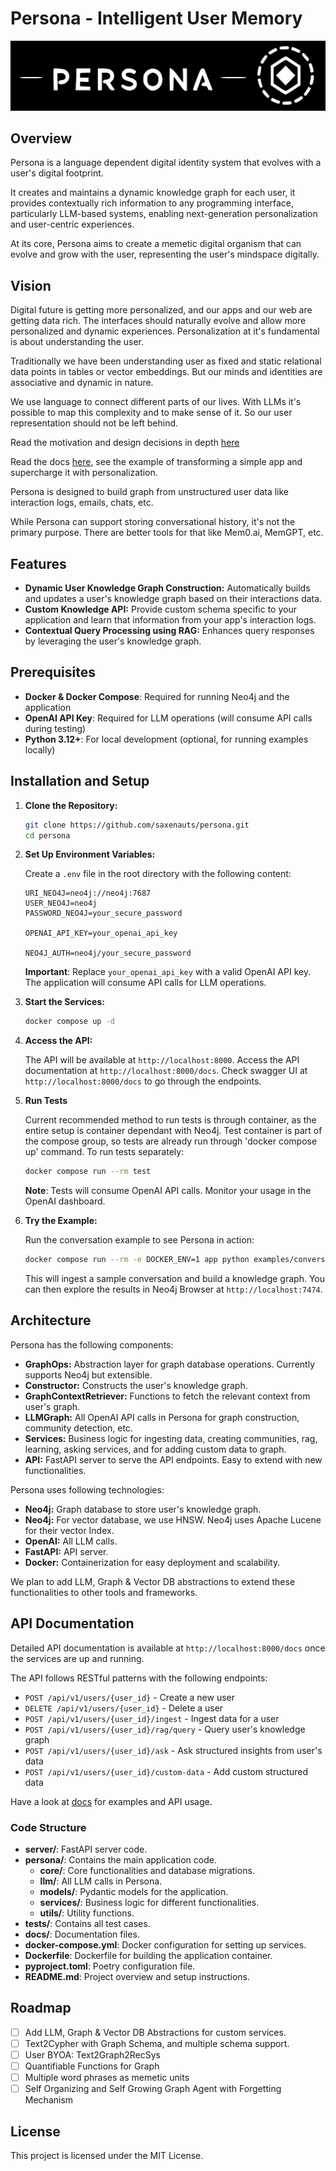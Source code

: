 # Persona - Intelligent User Memory

![Persona Banner](docs/assets/banner.svg)

## Overview

Persona is a language dependent digital identity system that evolves with a user's digital footprint.

It creates and maintains a dynamic knowledge graph for each user, it provides contextually rich information to any programming interface, particularly LLM-based systems, enabling next-generation personalization and user-centric experiences.

At its core, Persona aims to create a memetic digital organism that can evolve and grow with the user, representing the user's mindspace digitally.

## Vision 

Digital future is getting more personalized, and our apps and our web are getting data rich. The interfaces should naturally evolve and allow more personalized and dynamic experiences. Personalization at it's fundamental is about understanding the user.

Traditionally we have been understanding user as fixed and static relational data points in tables or vector embeddings. But our minds and identities are associative and dynamic in nature.

We use language to connect different parts of our lives. With LLMs it's possible to map this complexity and to make sense of it. So our user representation should not be left behind. 

Read the motivation and design decisions in depth [here](https://saxenauts.io/blog/persona-graph)

Read the docs [here](http://docs.buildpersona.ai), see the example of transforming a simple app and supercharge it with personalization. 

Persona is designed to build graph from unstructured user data like interaction logs, emails, chats, etc. 

While Persona can support storing conversational history, it's not the primary purpose. There are better tools for that like Mem0.ai, MemGPT, etc.


## Features

- **Dynamic User Knowledge Graph Construction:** Automatically builds and updates a user's knowledge graph based on their interactions data.
- **Custom Knowledge API:** Provide custom schema specific to your application and learn that information from your app's interaction logs. 
- **Contextual Query Processing using RAG:** Enhances query responses by leveraging the user's knowledge graph.


## Prerequisites

- **Docker & Docker Compose**: Required for running Neo4j and the application
- **OpenAI API Key**: Required for LLM operations (will consume API calls during testing)
- **Python 3.12+**: For local development (optional, for running examples locally)

## Installation and Setup

1. **Clone the Repository:**

   ```bash
   git clone https://github.com/saxenauts/persona.git
   cd persona
   ```

2. **Set Up Environment Variables:**

   Create a `.env` file in the root directory with the following content:

   ```env
   URI_NEO4J=neo4j://neo4j:7687
   USER_NEO4J=neo4j
   PASSWORD_NEO4J=your_secure_password

   OPENAI_API_KEY=your_openai_api_key

   NEO4J_AUTH=neo4j/your_secure_password
   ```

   **Important**: Replace `your_openai_api_key` with a valid OpenAI API key. The application will consume API calls for LLM operations.

3. **Start the Services:**

   ```bash
   docker compose up -d
   ```

4. **Access the API:**

   The API will be available at `http://localhost:8000`. Access the API documentation at `http://localhost:8000/docs`.
   Check swagger UI at `http://localhost:8000/docs` to go through the endpoints.

5. **Run Tests**

   Current recommended method to run tests is through container, as the entire setup is container dependant with Neo4j. 
   Test container is part of the compose group, so tests are already run through 'docker compose up' command.
   To run tests separately:

   ```bash
   docker compose run --rm test
   ```
   
   **Note**: Tests will consume OpenAI API calls. Monitor your usage in the OpenAI dashboard.

6. **Try the Example:**

   Run the conversation example to see Persona in action:

   ```bash
   docker compose run --rm -e DOCKER_ENV=1 app python examples/conversation.py
   ```

   This will ingest a sample conversation and build a knowledge graph. You can then explore the results in Neo4j Browser at `http://localhost:7474`.

## Architecture

Persona has the following components:

- **GraphOps:** Abstraction layer for graph database operations. Currently supports Neo4j but extensible.
- **Constructor:** Constructs the user's knowledge graph.
- **GraphContextRetriever:** Functions to fetch the relevant context from user's graph.
- **LLMGraph:** All OpenAI API calls in Persona for graph construction, community detection, etc.
- **Services:** Business logic for ingesting data, creating communities, rag, learning, asking services, and for adding custom data to graph. 
- **API:** FastAPI server to serve the API endpoints. Easy to extend with new functionalities.

Persona uses following technologies:

- **Neo4j:** Graph database to store user's knowledge graph.
- **Neo4j:** For vector database, we use HNSW. Neo4j uses Apache Lucene for their vector Index. 
- **OpenAI:** All LLM calls.
- **FastAPI:** API server.
- **Docker:** Containerization for easy deployment and scalability.

We plan to add LLM, Graph & Vector DB abstractions to extend these functionalities to other tools and frameworks.


## API Documentation

Detailed API documentation is available at `http://localhost:8000/docs` once the services are up and running.

The API follows RESTful patterns with the following endpoints:

- `POST /api/v1/users/{user_id}` - Create a new user
- `DELETE /api/v1/users/{user_id}` - Delete a user
- `POST /api/v1/users/{user_id}/ingest` - Ingest data for a user
- `POST /api/v1/users/{user_id}/rag/query` - Query user's knowledge graph
- `POST /api/v1/users/{user_id}/ask` - Ask structured insights from user's data
- `POST /api/v1/users/{user_id}/custom-data` - Add custom structured data

Have a look at [docs](http://docs.buildpersona.ai) for examples and API usage. 


### Code Structure

- **server/**: FastAPI server code.
- **persona/**: Contains the main application code.
  - **core/**: Core functionalities and database migrations.
  - **llm/**: All LLM calls in Persona.
  - **models/**: Pydantic models for the application.
  - **services/**: Business logic for different functionalities.
  - **utils/**: Utility functions.
- **tests/**: Contains all test cases.
- **docs/**: Documentation files.
- **docker-compose.yml**: Docker configuration for setting up services.
- **Dockerfile**: Dockerfile for building the application container.
- **pyproject.toml**: Poetry configuration file.
- **README.md**: Project overview and setup instructions.


## Roadmap

- [ ] Add LLM, Graph & Vector DB Abstractions for custom services. 
- [ ] Text2Cypher with Graph Schema, and multiple schema support. 
- [ ] User BYOA: Text2Graph2RecSys
- [ ] Quantifiable Functions for Graph
- [ ] Multiple word phrases as memetic units 
- [ ] Self Organizing and Self Growing Graph Agent with Forgetting Mechanism

## License

This project is licensed under the MIT License.
